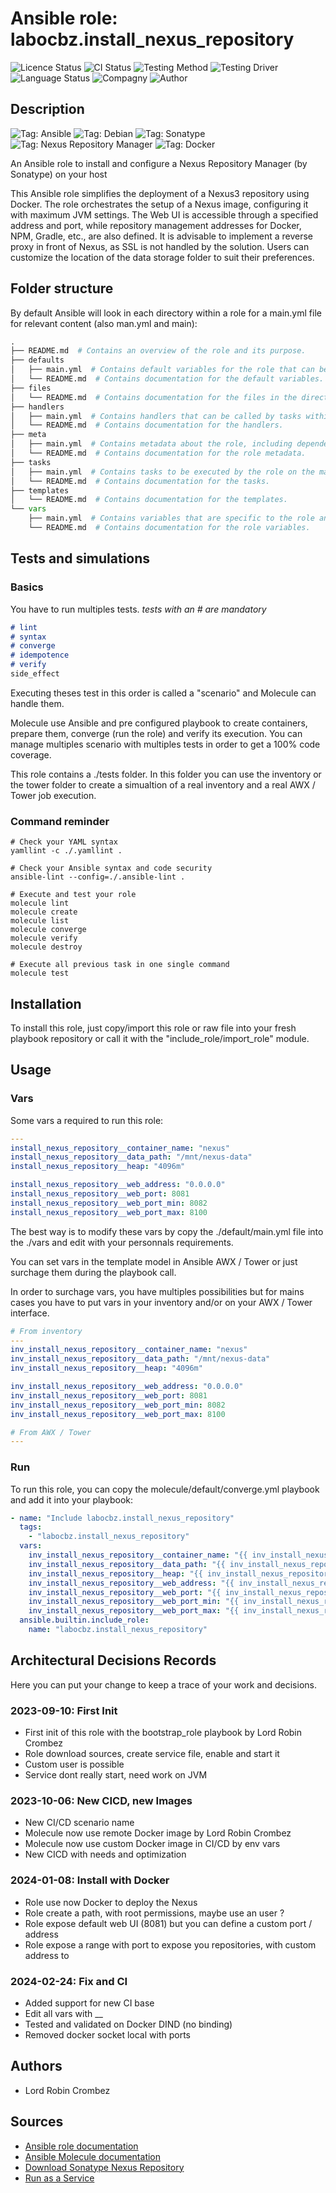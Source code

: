 # Ansible role: labocbz.install_nexus_repository

![Licence Status](https://img.shields.io/badge/licence-MIT-brightgreen)
![CI Status](https://img.shields.io/badge/CI-success-brightgreen)
![Testing Method](https://img.shields.io/badge/Testing%20Method-Ansible%20Molecule-blueviolet)
![Testing Driver](https://img.shields.io/badge/Testing%20Driver-docker-blueviolet)
![Language Status](https://img.shields.io/badge/language-Ansible-red)
![Compagny](https://img.shields.io/badge/Compagny-Labo--CBZ-blue)
![Author](https://img.shields.io/badge/Author-Lord%20Robin%20Crombez-blue)

## Description

![Tag: Ansible](https://img.shields.io/badge/Tech-Ansible-orange)
![Tag: Debian](https://img.shields.io/badge/Tech-Debian-orange)
![Tag: Sonatype](https://img.shields.io/badge/Tech-Sonatype-orange)
![Tag: Nexus Repository Manager](https://img.shields.io/badge/Tech-Nexus%20Repository%20Manager-orange)
![Tag: Docker](https://img.shields.io/badge/Tech-Docker-orange)

An Ansible role to install and configure a Nexus Repository Manager (by Sonatype) on your host  

This Ansible role simplifies the deployment of a Nexus3 repository using Docker. The role orchestrates the setup of a Nexus image, configuring it with maximum JVM settings. The Web UI is accessible through a specified address and port, while repository management addresses for Docker, NPM, Gradle, etc., are also defined. It is advisable to implement a reverse proxy in front of Nexus, as SSL is not handled by the solution. Users can customize the location of the data storage folder to suit their preferences.

## Folder structure

By default Ansible will look in each directory within a role for a main.yml file for relevant content (also man.yml and main):

```PYTHON
.
├── README.md  # Contains an overview of the role and its purpose.
├── defaults
│   ├── main.yml  # Contains default variables for the role that can be overridden by users.
│   └── README.md  # Contains documentation for the default variables.
├── files
│   └── README.md  # Contains documentation for the files in the directory.
├── handlers
│   ├── main.yml  # Contains handlers that can be called by tasks within the role.
│   └── README.md  # Contains documentation for the handlers.
├── meta
│   ├── main.yml  # Contains metadata about the role, including dependencies and supported platforms.
│   └── README.md  # Contains documentation for the role metadata.
├── tasks
│   ├── main.yml  # Contains tasks to be executed by the role on the managed nodes.
│   └── README.md  # Contains documentation for the tasks.
├── templates
│   └── README.md  # Contains documentation for the templates.
└── vars
    ├── main.yml  # Contains variables that are specific to the role and are not meant to be overridden.
    └── README.md  # Contains documentation for the role variables.
```

## Tests and simulations

### Basics

You have to run multiples tests. *tests with an # are mandatory*

```MARKDOWN
# lint
# syntax
# converge
# idempotence
# verify
side_effect
```

Executing theses test in this order is called a "scenario" and Molecule can handle them.

Molecule use Ansible and pre configured playbook to create containers, prepare them, converge (run the role) and verify its execution.
You can manage multiples scenario with multiples tests in order to get a 100% code coverage.

This role contains a ./tests folder. In this folder you can use the inventory or the tower folder to create a simualtion of a real inventory and a real AWX / Tower job execution.

### Command reminder

```SHELL
# Check your YAML syntax
yamllint -c ./.yamllint .

# Check your Ansible syntax and code security
ansible-lint --config=./.ansible-lint .

# Execute and test your role
molecule lint
molecule create
molecule list
molecule converge
molecule verify
molecule destroy

# Execute all previous task in one single command
molecule test
```

## Installation

To install this role, just copy/import this role or raw file into your fresh playbook repository or call it with the "include_role/import_role" module.

## Usage

### Vars

Some vars a required to run this role:

```YAML
---
install_nexus_repository__container_name: "nexus"
install_nexus_repository__data_path: "/mnt/nexus-data"
install_nexus_repository__heap: "4096m"

install_nexus_repository__web_address: "0.0.0.0"
install_nexus_repository__web_port: 8081
install_nexus_repository__web_port_min: 8082
install_nexus_repository__web_port_max: 8100

```

The best way is to modify these vars by copy the ./default/main.yml file into the ./vars and edit with your personnals requirements.

You can set vars in the template model in Ansible AWX / Tower or just surchage them during the playbook call.

In order to surchage vars, you have multiples possibilities but for mains cases you have to put vars in your inventory and/or on your AWX / Tower interface.

```YAML
# From inventory
---
inv_install_nexus_repository__container_name: "nexus"
inv_install_nexus_repository__data_path: "/mnt/nexus-data"
inv_install_nexus_repository__heap: "4096m"

inv_install_nexus_repository__web_address: "0.0.0.0"
inv_install_nexus_repository__web_port: 8081
inv_install_nexus_repository__web_port_min: 8082
inv_install_nexus_repository__web_port_max: 8100

```

```YAML
# From AWX / Tower
---

```

### Run

To run this role, you can copy the molecule/default/converge.yml playbook and add it into your playbook:

```YAML
- name: "Include labocbz.install_nexus_repository"
  tags:
    - "labocbz.install_nexus_repository"
  vars:
    inv_install_nexus_repository__container_name: "{{ inv_install_nexus_repository__container_name }}"
    inv_install_nexus_repository__data_path: "{{ inv_install_nexus_repository__data_path }}"
    inv_install_nexus_repository__heap: "{{ inv_install_nexus_repository__heap }}"
    inv_install_nexus_repository__web_address: "{{ inv_install_nexus_repository__web_address }}"
    inv_install_nexus_repository__web_port: "{{ inv_install_nexus_repository__web_port }}"
    inv_install_nexus_repository__web_port_min: "{{ inv_install_nexus_repository__web_port_min }}"
    inv_install_nexus_repository__web_port_max: "{{ inv_install_nexus_repository__web_port_max }}"
  ansible.builtin.include_role:
    name: "labocbz.install_nexus_repository"
```

## Architectural Decisions Records

Here you can put your change to keep a trace of your work and decisions.

### 2023-09-10: First Init

* First init of this role with the bootstrap_role playbook by Lord Robin Crombez
* Role download sources, create service file, enable and start it
* Custom user is possible
* Service dont really start, need work on JVM

### 2023-10-06: New CICD, new Images

* New CI/CD scenario name
* Molecule now use remote Docker image by Lord Robin Crombez
* Molecule now use custom Docker image in CI/CD by env vars
* New CICD with needs and optimization

### 2024-01-08: Install with Docker

* Role use now Docker to deploy the Nexus
* Role create a path, with root permissions, maybe use an user ?
* Role expose default web UI (8081) but you can define a custom port / address
* Role expose a range with port to expose you repositories, with custom address to

### 2024-02-24: Fix and CI

* Added support for new CI base
* Edit all vars with __
* Tested and validated on Docker DIND (no binding)
* Removed docker socket local with ports

## Authors

* Lord Robin Crombez

## Sources

* [Ansible role documentation](https://docs.ansible.com/ansible/latest/playbook_guide/playbooks_reuse_roles.html)
* [Ansible Molecule documentation](https://molecule.readthedocs.io/)
* [Download Sonatype Nexus Repository](https://help.sonatype.com/repomanager3/product-information/download)
* [Run as a Service](https://help.sonatype.com/repomanager3/installation-and-upgrades/run-as-a-service)

